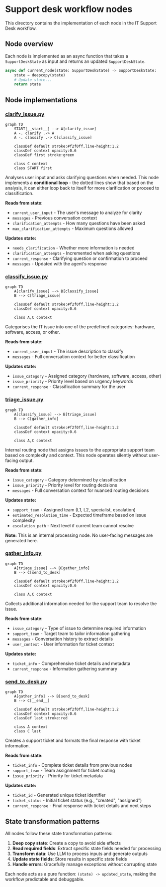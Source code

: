 # Support desk workflow nodes

This directory contains the implementation of each node in the IT Support Desk workflow.

## Node overview

Each node is implemented as an async function that takes a `SupportDeskState` as input and returns an updated `SupportDeskState`.

```python
async def current_node(state: SupportDeskState) -> SupportDeskState:
    state = deepcopy(state)
    # Update state...
    return state
```

## Node implementations

### [clarify_issue.py](clarify_issue.py)

```mermaid
graph TD
    START[__start__] --> A[clarify_issue]
    A -. clarify .-> A
    A -. classify .-> C[classify_issue]
    
    classDef default stroke:#f2f0ff,line-height:1.2
    classDef context opacity:0.6
    classDef first stroke:green
    
    class C context
    class START first
```

Analyses user input and asks clarifying questions when needed. This node implements a **conditional loop** - the dotted lines show that based on the analysis, it can either loop back to itself for more clarification or proceed to classification.

**Reads from state:**
- `current_user_input` - The user's message to analyze for clarity
- `messages` - Previous conversation context
- `clarification_attempts` - How many questions have been asked
- `max_clarification_attempts` - Maximum questions allowed

**Updates state:**
- `needs_clarification` - Whether more information is needed
- `clarification_attempts` - Incremented when asking questions
- `current_response` - Clarifying question or confirmation to proceed
- `messages` - Updated with the agent's response

### [classify_issue.py](classify_issue.py)

```mermaid
graph TD
    A[clarify_issue] --> B[classify_issue]
    B --> C[triage_issue]
    
    classDef default stroke:#f2f0ff,line-height:1.2
    classDef context opacity:0.6
    
    class A,C context
```

Categorises the IT issue into one of the predefined categories: hardware, software, access, or other.

**Reads from state:**
- `current_user_input` - The issue description to classify
- `messages` - Full conversation context for better classification

**Updates state:**
- `issue_category` - Assigned category (hardware, software, access, other)
- `issue_priority` - Priority level based on urgency keywords
- `current_response` - Classification summary for the user

### [triage_issue.py](triage_issue.py)

```mermaid
graph TD
    A[classify_issue] --> B[triage_issue]
    B --> C[gather_info]
    
    classDef default stroke:#f2f0ff,line-height:1.2
    classDef context opacity:0.6
    
    class A,C context
```

Internal routing node that assigns issues to the appropriate support team based on complexity and context. This node operates silently without user-facing output.

**Reads from state:**
- `issue_category` - Category determined by classification
- `issue_priority` - Priority level for routing decisions
- `messages` - Full conversation context for nuanced routing decisions

**Updates state:**
- `support_team` - Assigned team (L1, L2, specialist, escalation)
- `estimated_resolution_time` - Expected timeframe based on issue complexity
- `escalation_path` - Next level if current team cannot resolve

**Note:** This is an internal processing node. No user-facing messages are generated here.

### [gather_info.py](gather_info.py)

```mermaid
graph TD
    A[triage_issue] --> B[gather_info]
    B --> C[send_to_desk]
    
    classDef default stroke:#f2f0ff,line-height:1.2
    classDef context opacity:0.6
    
    class A,C context
```

Collects additional information needed for the support team to resolve the issue.

**Reads from state:**
- `issue_category` - Type of issue to determine required information
- `support_team` - Target team to tailor information gathering
- `messages` - Conversation history to extract details
- `user_context` - User information for ticket context

**Updates state:**
- `ticket_info` - Comprehensive ticket details and metadata
- `current_response` - Information gathering summary

### [send_to_desk.py](send_to_desk.py)

```mermaid
graph TD
    A[gather_info] --> B[send_to_desk]
    B --> C[__end__]
    
    classDef default stroke:#f2f0ff,line-height:1.2
    classDef context opacity:0.6
    classDef last stroke:red
    
    class A context
    class C last
```

Creates a support ticket and formats the final response with ticket information.

**Reads from state:**
- `ticket_info` - Complete ticket details from previous nodes
- `support_team` - Team assignment for ticket routing
- `issue_priority` - Priority for ticket metadata

**Updates state:**
- `ticket_id` - Generated unique ticket identifier
- `ticket_status` - Initial ticket status (e.g., "created", "assigned")
- `current_response` - Final response with ticket details and next steps

## State transformation patterns

All nodes follow these state transformation patterns:

1. **Deep copy state**: Create a copy to avoid side effects
2. **Read required fields**: Extract specific state fields needed for processing
3. **Transform data**: Use LLM to process inputs and generate outputs
4. **Update state fields**: Store results in specific state fields
5. **Handle errors**: Gracefully manage exceptions without corrupting state

Each node acts as a pure function: `(state) -> updated_state`, making the workflow predictable and debuggable.
